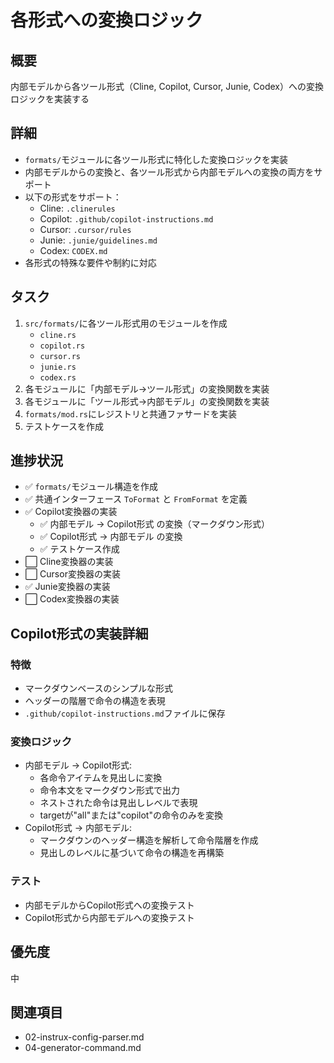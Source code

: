 # 各形式への変換ロジック

## 概要
内部モデルから各ツール形式（Cline, Copilot, Cursor, Junie, Codex）への変換ロジックを実装する

## 詳細
- `formats/`モジュールに各ツール形式に特化した変換ロジックを実装
- 内部モデルからの変換と、各ツール形式から内部モデルへの変換の両方をサポート
- 以下の形式をサポート：
  - Cline: `.clinerules`
  - Copilot: `.github/copilot-instructions.md`
  - Cursor: `.cursor/rules`
  - Junie: `.junie/guidelines.md`
  - Codex: `CODEX.md`
- 各形式の特殊な要件や制約に対応

## タスク
1. `src/formats/`に各ツール形式用のモジュールを作成
   - `cline.rs`
   - `copilot.rs`
   - `cursor.rs`
   - `junie.rs`
   - `codex.rs`
2. 各モジュールに「内部モデル→ツール形式」の変換関数を実装
3. 各モジュールに「ツール形式→内部モデル」の変換関数を実装
4. `formats/mod.rs`にレジストリと共通ファサードを実装
5. テストケースを作成

## 進捗状況
- ✅ `formats/`モジュール構造を作成
- ✅ 共通インターフェース `ToFormat` と `FromFormat` を定義
- ✅ Copilot変換器の実装
  - ✅ 内部モデル → Copilot形式 の変換（マークダウン形式）
  - ✅ Copilot形式 → 内部モデル の変換
  - ✅ テストケース作成
- ⬜ Cline変換器の実装
- ⬜ Cursor変換器の実装
- ✅ Junie変換器の実装
- ⬜ Codex変換器の実装

## Copilot形式の実装詳細

### 特徴
- マークダウンベースのシンプルな形式
- ヘッダーの階層で命令の構造を表現
- `.github/copilot-instructions.md`ファイルに保存

### 変換ロジック
- 内部モデル → Copilot形式:
  - 各命令アイテムを見出しに変換
  - 命令本文をマークダウン形式で出力
  - ネストされた命令は見出しレベルで表現
  - targetが"all"または"copilot"の命令のみを変換
- Copilot形式 → 内部モデル:
  - マークダウンのヘッダー構造を解析して命令階層を作成
  - 見出しのレベルに基づいて命令の構造を再構築

### テスト
- 内部モデルからCopilot形式への変換テスト
- Copilot形式から内部モデルへの変換テスト

## 優先度
中

## 関連項目
- 02-instrux-config-parser.md
- 04-generator-command.md
